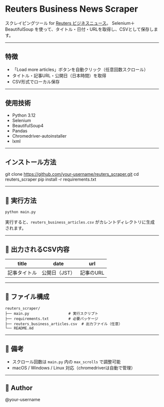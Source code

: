 # Reuters Business News Scraper

スクレイピングツール for [Reuters ビジネスニュース](https://www.reuters.com/business/)。
Selenium＋BeautifulSoup を使って、タイトル・日付・URLを取得し、CSVとして保存します。

---

## 特徴

* 「Load more articles」ボタンを自動クリック（任意回数スクロール）
* タイトル・記事URL・公開日（日本時間）を取得
* CSV形式でローカル保存

---

## 使用技術

* Python 3.12
* Selenium
* BeautifulSoup4
* Pandas
* Chromedriver-autoinstaller
* lxml

---

## インストール方法

git clone https://github.com/your-username/reuters_scraper.git
cd reuters_scraper
pip install -r requirements.txt

---

## 🚀 実行方法

```bash
python main.py
```

実行すると、`reuters_business_articles.csv` がカレントディレクトリに生成されます。

---

## 📄 出力されるCSV内容

| title  | date     | url    |
| ------ | -------- | ------ |
| 記事タイトル | 公開日（JST） | 記事のURL |

---

## 📁 ファイル構成

```
reuters_scraper/
├── main.py                  # 実行スクリプト
├── requirements.txt         # 必要パッケージ
├── reuters_business_articles.csv  # 出力ファイル（任意）
└── README.md
```

---

## 💬 備考

* スクロール回数は `main.py` 内の `max_scrolls` で調整可能
* macOS / Windows / Linux 対応（chromedriverは自動で管理）

---

## 👤 Author

@your-username
